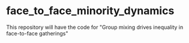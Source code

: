# face_to_face_minority_dynamics
This repository will have the code for "Group mixing drives inequality in face-to-face gatherings"
